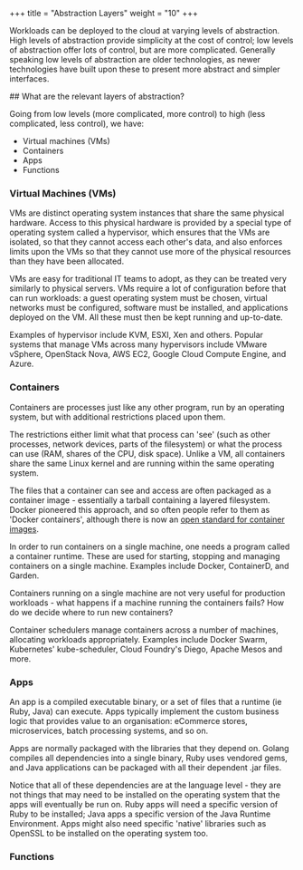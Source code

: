 +++
title = "Abstraction Layers"
weight = "10"
+++

Workloads can be deployed to the cloud at varying levels of abstraction. High levels of abstraction provide simplicity at the cost of control; low levels of abstraction offer lots of control, but are more complicated. Generally speaking low levels of abstraction are older technologies, as newer technologies have built upon these to present more abstract and simpler interfaces.

## What are the relevant layers of abstraction?

Going from low levels (more complicated, more control) to high (less complicated, less control), we have:

* Virtual machines (VMs)
* Containers
* Apps
* Functions

### Virtual Machines (VMs)

VMs are distinct operating system instances that share the same physical hardware. Access to this physical hardware is provided by a special type of operating system called a hypervisor, which ensures that the VMs are isolated, so that they cannot access each other's data, and also enforces limits upon the VMs so that they cannot use more of the physical resources than they have been allocated.

VMs are easy for traditional IT teams to adopt, as they can be treated very similarly to physical servers. VMs require a lot of configuration before that can run workloads: a guest operating system must be chosen, virtual networks must be configured, software must be installed, and applications deployed on the VM. All these must then be kept running and up-to-date.

Examples of hypervisor include KVM, ESXI, Xen and others. Popular systems that manage VMs across many hypervisors include VMware vSphere, OpenStack Nova, AWS EC2, Google Cloud Compute Engine, and Azure.

### Containers

Containers are processes just like any other program, run by an operating system, but with additional restrictions placed upon them.

The restrictions either limit what that process can 'see' (such as other processes, network devices, parts of the filesystem) or what the process can use (RAM, shares of the CPU, disk space). Unlike a VM, all containers share the same Linux kernel and are running within the same operating system.

The files that a container can see and access are often packaged as a container image - essentially a tarball containing a layered filesystem. Docker pioneered this approach, and so often people refer to them as 'Docker containers', although there is now an [open standard for container images](https://github.com/opencontainers/image-spec).

In order to run containers on a single machine, one needs a program called a container runtime. These are used for starting, stopping and managing containers on a single machine. Examples include Docker, ContainerD, and Garden.

Containers running on a single machine are not very useful for production workloads - what happens if a machine running the containers fails? How do we decide where to run new containers?

Container schedulers manage containers across a number of machines, allocating workloads appropriately. Examples include Docker Swarm, Kubernetes' kube-scheduler, Cloud Foundry's Diego, Apache Mesos and more.

### Apps

An app is a compiled executable binary, or a set of files that a runtime (ie Ruby, Java) can execute. Apps typically implement the custom business logic that provides value to an organisation: eCommerce stores, microservices, batch processing systems, and so on.

Apps are normally packaged with the libraries that they depend on. Golang compiles all dependencies into a single binary, Ruby uses vendored gems, and Java applications can be packaged with all their dependent .jar files.

Notice that all of these dependencies are at the language level - they are not things that may need to be installed on the operating system that the apps will eventually be run on. Ruby apps will need a specific version of Ruby to be installed; Java apps a specific version of the Java Runtime Environment. Apps might also need specific 'native' libraries such as OpenSSL to be installed on the operating system too.

### Functions



